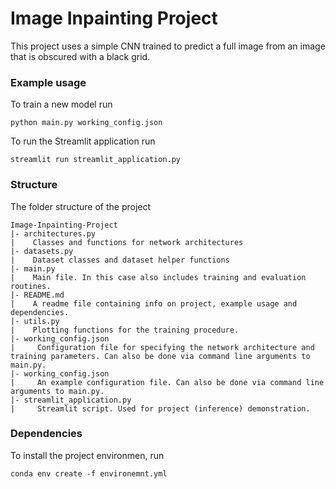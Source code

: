 # Image Inpainting Project
This project uses a simple CNN trained to predict a full image from an image that is obscured with a black grid.


### Example usage
To train a new model run
```
python main.py working_config.json
```
To run the Streamlit application run
```
streamlit run streamlit_application.py
```
### Structure
The folder structure of the project
```
Image-Inpainting-Project
|- architectures.py
|    Classes and functions for network architectures
|- datasets.py
|    Dataset classes and dataset helper functions
|- main.py
|    Main file. In this case also includes training and evaluation routines.
|- README.md
|    A readme file containing info on project, example usage and dependencies.
|- utils.py
|    Plotting functions for the training procedure.
|- working_config.json
|     Configuration file for specifying the network architecture and training parameters. Can also be done via command line arguments to main.py.
|- working_config.json
|     An example configuration file. Can also be done via command line arguments to main.py.
|- streamlit_application.py
|     Streamlit script. Used for project (inference) demonstration.
```

### Dependencies
To install the project environmen, run
```
conda env create -f environemnt.yml
```

